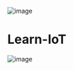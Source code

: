 ![image](https://github.com/user-attachments/assets/fbd39169-3cc6-4a7b-ae13-5f7e321dd489)
# Learn-IoT
![image](https://github.com/user-attachments/assets/0ee92963-a26d-45ce-9db5-cec1811ab788)

